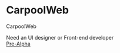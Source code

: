 # CarpoolWeb
CarpoolWeb

Need an UI designer or Front-end developer
<br>
<a href = "http://largetimmo.me:8080">Pre-Alpha</a>
